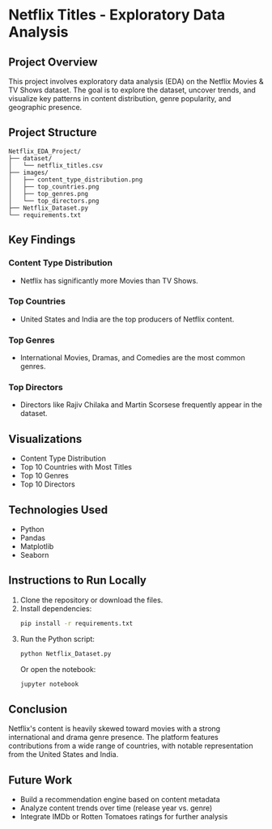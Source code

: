 # Netflix Titles - Exploratory Data Analysis

## Project Overview
This project involves exploratory data analysis (EDA) on the Netflix Movies & TV Shows dataset. The goal is to explore the dataset, uncover trends, and visualize key patterns in content distribution, genre popularity, and geographic presence.

## Project Structure
```
Netflix_EDA_Project/
├── dataset/
│   └── netflix_titles.csv
├── images/
│   ├── content_type_distribution.png
│   ├── top_countries.png
│   ├── top_genres.png
│   └── top_directors.png
├── Netflix_Dataset.py
└── requirements.txt
```

## Key Findings

### Content Type Distribution
- Netflix has significantly more Movies than TV Shows.

### Top Countries
- United States and India are the top producers of Netflix content.

### Top Genres
- International Movies, Dramas, and Comedies are the most common genres.

### Top Directors
- Directors like Rajiv Chilaka and Martin Scorsese frequently appear in the dataset.

## Visualizations
- Content Type Distribution
- Top 10 Countries with Most Titles
- Top 10 Genres
- Top 10 Directors

## Technologies Used
- Python
- Pandas
- Matplotlib
- Seaborn

## Instructions to Run Locally
1. Clone the repository or download the files.
2. Install dependencies:
   ```bash
   pip install -r requirements.txt
   ```
3. Run the Python script:
   ```bash
   python Netflix_Dataset.py
   ```
   Or open the notebook:
   ```bash
   jupyter notebook
   ```

## Conclusion
Netflix's content is heavily skewed toward movies with a strong international and drama genre presence. The platform features contributions from a wide range of countries, with notable representation from the United States and India.

## Future Work
- Build a recommendation engine based on content metadata
- Analyze content trends over time (release year vs. genre)
- Integrate IMDb or Rotten Tomatoes ratings for further analysis
